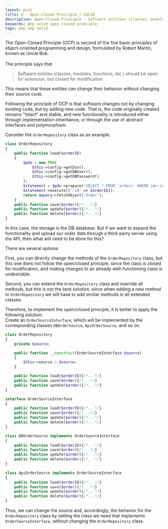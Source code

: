 ```yaml
---
layout: post
title: O - Open-Closed Principle | SOLID
description: Open-Closed Principle - Software entities (classes, modules, functions, etc.) should be open for extension, but closed for modification
keywords: php solid open closed principle
tags: php oop solid
---
```


The Open-Closed Principle (OCP) is second of the five basic principles of object-oriented programming and 
design, formulated by Robert Martin, known as Uncle Bob.
<br><br>
The principle says that
>Software entities (classes, modules, functions, etc.) should be open for extension, but closed for modification

This means that these entities can change their behavior without changing their source code.

Following the principle of OCP is that software changes not by changing existing code, but by adding new code.
That is, the code originally created remains "intact" and stable, and new functionality is introduced either through
implementation inheritance, or through the use of abstract interfaces and polymorphism.

Consider the `OrderRepository` class as an example.
```php
class OrderRepository
{
    public function load($orderID)
    {
        $pdo = new PDO(
            $this->config->getDsn(),
            $this->config->getDBUser(),
            $this->config->getDBPassword()
        );
        $statement = $pdo->prepare('SELECT * FROM `orders` WHERE id=:id');
        $statement->execute([':id' => $orderID]);
        return $query->fetchObject('Order');	
    }
    public function save($order){/*...*/}
    public function update($order){/*...*/}
    public function delete($order){/*...*/}
}
```
In this case, the storage is the DB database. But if we want to expand the functionality and upload our order data through a third-party server using the API, then what will need to be done for this?

There are several options:

First, you can directly change the methods of the `OrderRepository` class, but this one does not follow the open/closed principle, since the class is closed for modification, and making changes to an already well-functioning class is undesirable.

Second, you can extend the `OrderRepository` class and override all methods, but this is not the best solution.
since when adding a new method to `OrderRepository` we will have to add similar methods in all extended classes.

Therefore, to implement the open/closed principle, it is better to apply the following solution:
<br>
Create an `OrderSourceInterface`, which will be implemented by the corresponding classes `DBOrderSource`, `ApiOrderSource`, and so on.

```php
class OrderRepository
{
    private $source;

    public function __construct(OrderSourceInterface $source)
    {
        $this->source = $source;
    }

    public function load($orderID){/*...*/}
    public function save($order){/*...*/}
    public function update($order){/*...*/}
}

interface OrderSourceInterface
{
    public function load($orderID){/*...*/}
    public function save($order){/*...*/}
    public function update($order){/*...*/}
    public function delete($order){/*...*/}
}

class DBOrderSource implements OrderSourceInterface
{
    public function load($orderID){/*...*/}
    public function save($order){/*...*/}
    public function update($order){/*...*/}
    public function delete($order){/*...*/}
}

class ApiOrderSource implements OrderSourceInterface
{
    public function load($orderID){/*...*/}
    public function save($order){/*...*/}
    public function update($order){/*...*/}
    public function delete($order){/*...*/}
}
```

Thus, we can change the source and, accordingly, the behavior for the `OrderRepository` class by setting the class we need
that implements `OrderSourceInterface`, without changing the `OrderRepository` class.